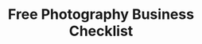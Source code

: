 ---
# Global CTA Configuration
type: "email"  # Options: "email" | "link"

# Content
title: "Free Photography Business Checklist"
description: "Download our comprehensive guide to launching and scaling your photography business"
buttonText: "Get the Checklist"
icon: "download"  # Options: "download" | "mail" | "external" | "gift" | "none"
trackingId: "cta_checklist_01"

# Email Configuration (only used if type is "email")
email:
  listId: 8  # Your Brevo list ID

# Link Configuration (only used if type is "link")
# href: "https://example.com/affiliate-link"
---
